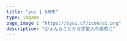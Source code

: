 ```yaml
---
title: "yui | GAME"
type: imgame
page_image : "https://syui.cf/icon/ai.png"
description: "ひょんなことから宇宙人の標的に"
---
```


